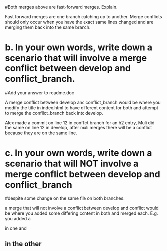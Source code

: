 #Both merges above are fast-forward merges. Explain.

Fast forward merges are one branch catching up to another. Merge conflicts should only occur when you have the exact same lines changed and are merging them back into the same branch.

# b. In your own words, write down a scenario that will involve a merge conflict between develop and conflict_branch. 
#Add your answer to readme.doc

A merge conflict between develop and conflict_branch would be where you modify the title in index.html to have different content for both and attempt to merge the conflict_branch back into develop. 

Alex made a commit on line 12 in conflict branch for an h2 entry, Muli did the same on line 12 in develop, after muli merges there will be a conflict because they are on the same line.

# c. In your own words, write down a scenario that will NOT involve a merge conflict between develop and conflict_branch 
#despite some change on the same file on both branches.

a merge that will not involve a conflict between develop and conflict would be where you added some differing content in both
and merged each. E.g. you added a <p> in one and <h2> in the other

